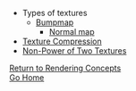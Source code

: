 * Types of textures<br/>
	* [Bumpmap](bumpmapping.md)<br/>
		* [Normal map](bumpmapping.md#Normal_maps)<br/>
* [Texture Compression](texture_compression.md)<br/>
* [Non-Power of Two Textures](npot_textures.md)<br/>

[Return to Rendering Concepts](../index.md)<br/>
[Go Home](../../index.md)
